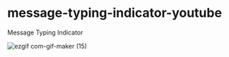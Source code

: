# message-typing-indicator-youtube

Message Typing Indicator

![ezgif com-gif-maker (15)](https://user-images.githubusercontent.com/97748602/184660680-eda85ce6-62ed-41de-ac38-bfd27413a214.gif)

